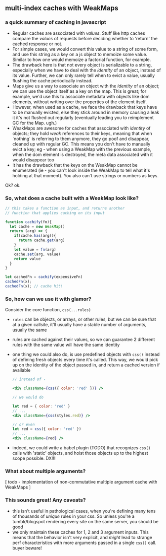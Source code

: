 multi-index caches with WeakMaps
---

### a quick summary of caching in javascript 

- Regular caches are associated with _values_. Stuff like http caches compare the _values_ of requests before deciding whether to 'return' the cached response or not. 
- For simple cases, we would convert this value to a string of some form, and use this string as a key on a js object to memoize some value. Similar to how one would memoize a factorial function, for example. 
- The drawback here is that not every object is serializable to a string, especially when we have to deal with the _identity_ of an object, instead of its value. Further, we can only rarely tell when to evict a value, usually flushing the cache periodically instead. 
- Maps give us a way to associate an object with the _identity_ of an object; we can use the object itself as a key on the map. This is great; for example, we'd use this to associate metadata with objects like dom elements, without writing over the properties of the element itself. 
- However, when used as a cache, we face the drawback that keys have to be manually evicted, else they stick around in memory causing a leak it it's not flushed out regularly (eventually leading you to reimplement GC for the Map. ugh.) 
- WeakMaps are awesome for caches that associated with _identity_ of objects; they hold _weak_ references to their keys, meaning that when 'nothing' is referring to them anymore, they go poof and disappear, cleaned up with regular GC. This means you don't have to manually evict a key; eg - when using a WeakMap with the previous example, when the dom element is destroyed, the meta data associated with it would disappear too 
- It has the drawback that the keys on the WeakMap cannot be enumerated (ie - you can't look inside the WeakMap to tell what it's holding at that moment). You also can't use strings or numbers as keys. 

Ok? ok. 

### So, what does a cache built with a WeakMap look like?

```jsx
// this takes a function as input, and returns another 
// function that applies caching on its input

function cachify(fn){
  let cache = new WeakMap()
  return (arg) => {
    if(cache.has(arg)){
      return cache.get(arg)
    }
    let value = fn(arg)
    cache.set(arg, value)
    return value
  }
}

let cachedFn = cachify(expensiveFn)
cachedFn(x); 
cachedFn(x); // cache hit!
```

### So, how can we use it with glamor? 

Consider the core function, `css(...rules)`

- `rules` can be objects, or arrays, or other rules, but we can be sure that at a given callsite, it'll usually have a stable number of arguments, usually the same 
- rules are cached against their values, so we can guarantee 2 different rules with the same value will have the same identity
- one thing we could also do, is use predefined objects with `css()` instead of defining fresh objects every time it's called. This way, we would pick up on the identity of the object passed in, and return a cached version if available
    
  ```jsx 
  // instead of -

  <div className={css({ color: 'red' })} />

  // we would do

  let red = { color: 'red' }
  // ...
  <div className={css(styles.red)} />

  // or even 
  let red = css({ color: 'red' })
  // ...
  <div className={red} />  
  ```
- indeed, we could write a babel plugin (TODO) that recognizes `css()` calls with 'static' objects, and hoist those objects up to the highest scope possible. DX!!!

### What about multiple arguments?

[ todo - implementation of non-commutative multiple argument cache with WeakMaps ] 

### This sounds great! Any caveats?

- this isn't useful in pathological cases, when you're defining many tens of thousands of _unique_ rules in your css. So unless you're a tumblr/blogspot rendering every site on the same server, you should be good
- we only maintain these caches for 1, 2 and 3 argument inputs. This means that the behavior isn't very explicit, and *might* lead to strange perf characteristics with more arguments passed in a single `css()` call. buyer beware!



